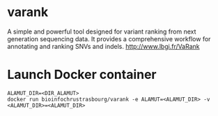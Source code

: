 # varank
A simple and powerful tool designed for variant ranking from next generation sequencing data. It provides a comprehensive workflow for annotating and ranking SNVs and indels.
http://www.lbgi.fr/VaRank

# Launch Docker container
```shell
ALAMUT_DIR=<DIR_ALAMUT>
docker run bioinfochrustrasbourg/varank -e ALAMUT=<ALAMUT_DIR> -v <ALAMUT_DIR>=<ALAMUT_DIR>
```
